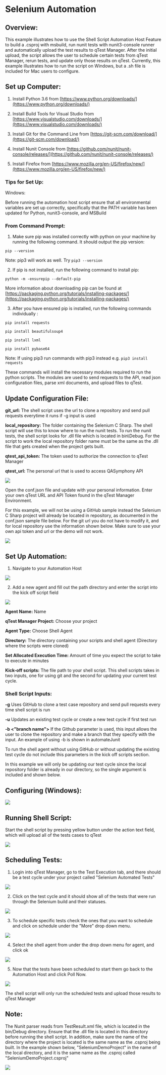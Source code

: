 # Selenium Automation

## Overview:

This example illustrates how to use the Shell Script Automation Host Feature to build a .csproj with msbuild, run nunit tests with nunit3-console runner and automatically upload the test results to qTest Manager. After the initial upload, the script allows the user to schedule certain tests from qTest Manager, rerun tests, and update only those results on qTest. Currently, this example illustrates how to run the script on Windows, but a .sh file is included for Mac users to configure.

## Set up Computer:

1) Install Python 3.6 from [https://www.python.org/downloads/](https://www.python.org/downloads/)

2) Install Build Tools for Visual Studio from [https://www.visualstudio.com/downloads/](https://www.visualstudio.com/downloads/)

3) Install Git for the Command Line from [https://git-scm.com/download/](https://git-scm.com/download/)

4) Install Nunit Console from [https://github.com/nunit/nunit-console/releases/](https://github.com/nunit/nunit-console/releases/)

5) Install Firefox from [https://www.mozilla.org/en-US/firefox/new/](https://www.mozilla.org/en-US/firefox/new/)

### Tips for Set Up:

Windows:

Before running the automation host script ensure that all environmental variables are set up correctly, specifically that the PATH variable has been updated for Python, nunit3-console, and MSBuild


### From Command Prompt:

1. Make sure pip was installed correctly with python on your machine by running the following command. It should output the pip version:

 `pip --version`

 Note: pip3 will work as well. Try `pip3 --version`

2. If pip is not installed, run the following command to install pip:

 `python -m -ensurepip --default-pip`

More information about downloading pip can be found at [https://packaging.python.org/tutorials/installing-packages/](https://packaging.python.org/tutorials/installing-packages/)

3. After you have ensured pip is installed, run the following commands individually :

`pip install requests`

`pip install beautifulsoup4`

`pip install lxml`

`pip install pybase64`

Note: If using pip3 run commands with pip3 instead e.g. `pip3 install requests`

These commands will install the necessary modules required to run the python scripts. The modules are used to send requests to the API, read json configuration files, parse xml documents, and upload files to qTest.


## Update Configuration File:

**git\_url:** The shell script uses the url to clone a repository and send pull requests everytime it runs if -g input is used

**local\_repository:** The folder containing the Selenium C Sharp. The shell script will use this to know where to run the nunit tests. To run the nunit tests, the shell script looks for .dll file which is located in bin\Debug. For the script to work the local repository folder name must be the same as the .dll file that gets created when the project gets built.

**qtest\_api\_token:** The token used to authorize the connection to qTest Manager

**qtest\_url:** The personal url that is used to access QASymphony API

![](../images/conf.png)

Open the conf.json file and update with your personal information. Enter your own qTest URL and API Token found in the qTest Manager Environment.

For this example, we will not be using a GitHub sample instead the Selenium C Sharp project will already be located in repository, as documented in the conf.json sample file below. For the git url you do not have to modify it, and for local repository use the information shown below. Make sure to use your own api token and url or the demo will not work.

![](../images/seleniumconf.png)

 

## Set Up Automation:

1. Navigate to your Automation Host

 ![](../images/autohost.png)

2.    Add a new agent and fill out the path directory and enter the script into the kick off script field

![](../images/add.png)

**Agent Name:** Name

**qTest Manager Project:** Choose your project

**Agent Type:** Choose Shell Agent

**Directory:** The directory containing your scripts and shell agent (Directory where the scripts were cloned)

**Set Allocated Execution Time:** Amount of time you expect the script to take to execute in minutes

**Kick-off scripts:** The file path to your shell script. This shell scripts takes in two inputs, one for using git and the second for updating your current test cycle.

### Shell Script Inputs:

**-g**    Uses GitHub to clone a test case repository and send pull requests every time shell script is run

**-u** Updates an existing test cycle or create a new test cycle if first test run

**-b <"branch name">** If the Github parameter is used, this input allows the user to clone the repository and make a branch that they specify with the input. An example of using -b is shown in automateJunit

To run the shell agent without using GitHub or without updating the existing test cycle do not include this parameters in the kick off scripts section.



In this example we will only be updating our test cycle since the local repository folder is already in our directory, so the single argument is included and shown below.


## Configuring  (Windows):

![](../images/seleniumwindowshost.png)
 

## Running Shell Script:

Start the shell script by pressing yellow button under the action text field, which will upload all of the tests cases to qTest

 ![](../images/seleniumrun.png)


## Scheduling Tests:

1.  Login into qTest Manager, go to the Test Execution tab, and there should be a test cycle under your project called &quot;Selenium Automated Tests&quot;

  ![](../images/seleniumcycle.png)


2. Click on the test cycle and it should show all of the tests that were run through the Selenium build and their statuses.

![](../images/seleniumtests.png)

3. To schedule specific tests check the ones that you want to schedule and click on schedule under the &quot;More&quot; drop down menu.

 ![](../images/seleniumschedule.png)

4. Select the shell agent from under the drop down menu for agent, and click ok

 ![](../images/seleniumchoosehost.png)


5. Now that the tests have been scheduled to start them go back to the Automation Host and click Poll Now.

 ![](../images/pollnow.png)

The shell script will only run the scheduled tests and upload those results to qTest Manager

## Note:

The Nunit parser reads from TestResult.xml file, which is located in the bin/Debug directory. Ensure that the .dll file is located in this directory before running the shell script. In addition, make sure the name of the directory where the project is located is the same name as the .csproj being built. In the example shown below, "SeleniumDemoProject" in the name of the local directory, and it is the same name as the .csproj called "SeleniumDemoProject.csproj"

![](../images/seleniumfilename.png)